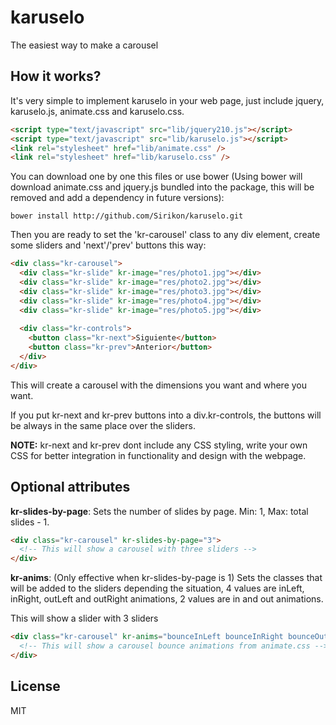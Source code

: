 # karuselo #

The easiest way to make a carousel

## How it works? ##

It's very simple to implement karuselo in your web page, just include jquery, karuselo.js, animate.css and karuselo.css.
  
  ```html
  <script type="text/javascript" src="lib/jquery210.js"></script>
  <script type="text/javascript" src="lib/karuselo.js"></script>
  <link rel="stylesheet" href="lib/animate.css" />
  <link rel="stylesheet" href="lib/karuselo.css" />
  ```
    
You can download one by one this files or use bower (Using bower will download animate.css and jquery.js bundled into the package, this will be removed and add a dependency in future versions):

  ```
  bower install http://github.com/Sirikon/karuselo.git
  ```
  
Then you are ready to set the 'kr-carousel' class to any div element, create some sliders and 'next'/'prev' buttons this way:

  ```html
  <div class="kr-carousel">
    <div class="kr-slide" kr-image="res/photo1.jpg"></div>
    <div class="kr-slide" kr-image="res/photo2.jpg"></div>
    <div class="kr-slide" kr-image="res/photo3.jpg"></div>
    <div class="kr-slide" kr-image="res/photo4.jpg"></div>
    <div class="kr-slide" kr-image="res/photo5.jpg"></div>
    
    <div class="kr-controls">
      <button class="kr-next">Siguiente</button>
      <button class="kr-prev">Anterior</button>
    </div>
  </div>
  ```
	
This will create a carousel with the dimensions you want and where you want.

If you put kr-next and kr-prev buttons into a div.kr-controls, the buttons will be always in the same place over the sliders.

**NOTE:** kr-next and kr-prev dont include any CSS styling, write your own CSS for better integration in functionality and design with the webpage.

## Optional attributes ##

**kr-slides-by-page**: Sets the number of slides by page. Min: 1, Max: total slides - 1.

  ```html
  <div class="kr-carousel" kr-slides-by-page="3">
    <!-- This will show a carousel with three sliders -->
  </div>
  ```

**kr-anims**: (Only effective when kr-slides-by-page is 1) Sets the classes that will be added to the sliders depending the situation, 4 values are inLeft, inRight, outLeft and outRight animations, 2 values are in and out animations.

This will show a slider with 3 sliders

  
  ```html
  <div class="kr-carousel" kr-anims="bounceInLeft bounceInRight bounceOutLeft bounceOutRight">
    <!-- This will show a carousel bounce animations from animate.css -->
  </div>
  ```
  
## License ##
MIT
